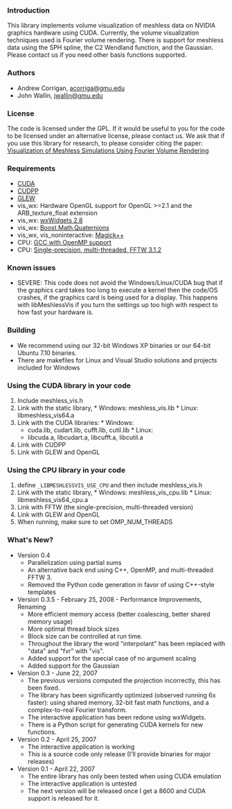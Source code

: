 ### Introduction ###
This library implements volume visualization of meshless data on NVIDIA graphics hardware using CUDA. Currently, the volume visualization techniques used is Fourier volume rendering. There is support for meshless data using the SPH spline, the C2 Wendland function, and the Gaussian. Please contact us if you need other basis functions supported.

### Authors ###
  * Andrew Corrigan, acorriga@gmu.edu
  * John Wallin, jwallin@gmu.edu

### License ###
The code is licensed under the GPL.  If it would be useful to you for the code to be licensed under an alternative license, please contact us.  We ask that if you use this library for research, to please consider citing the paper: [Visualization of Meshless Simulations Using Fourier Volume Rendering](http://cds.gmu.edu/~acorriga/pubs/meshless_fvr)

### Requirements ###
  * [CUDA](http://www.nvidia.com/object/cuda_home.html)
  * [CUDPP](http://www.gpgpu.org/developer/cudpp/)
  * [GLEW](http://glew.sourceforge.net/)
  * vis\_wx: Hardware OpenGL support for OpenGL >=2.1 and the ARB\_texture\_float extension
  * vis\_wx: [wxWidgets 2.8](http://www.wxwidgets.org/)
  * vis\_wx: [Boost.Math.Quaternions](http://www.boost.org/doc/html/boost_math/quaternions.html)
  * vis\_wx, vis\_noninteractive: [Magick++](http://www.imagemagick.org/Magick++/)
  * CPU: [GCC with OpenMP support](http://gcc.gnu.org/gcc-4.2/)
  * CPU: [Single-precision, multi-threaded, FFTW 3.1.2](http://www.fftw.org/)

### Known issues ###
  * SEVERE: This code does not avoid the Windows/Linux/CUDA bug that if the graphics card takes too long to execute a kernel then the code/OS crashes, if the graphics card is being used for a display.  This happens with libMeshlessVis if you turn the settings up too high with respect to how fast your hardware is.

### Building ###
  * We recommend using our 32-bit Windows XP binaries or our 64-bit Ubuntu 7.10 binaries.
  * There are makefiles for Linux and Visual Studio solutions and projects included for Windows

### Using the CUDA library in your code ###
  1. Include meshless\_vis.h
  1. Link with the static library,
    * Windows: meshless\_vis.lib
    * Linux: libmeshless\_vis64.a
  1. Link with the CUDA libraries:
    * Windows:
      * cuda.lib, cudart.lib, cufft.lib, cutil.lib
    * Linux:
      * libcuda.a, libcudart.a, libcufft.a, libcutil.a
  1. Link with CUDPP
  1. Link with GLEW and OpenGL

### Using the CPU library in your code ###
  1. define `_LIBMESHLESSVIS_USE_CPU` and then include meshless\_vis.h
  1. Link with the static library,
    * Windows: meshless\_vis\_cpu.lib
    * Linux: libmeshless\_vis64\_cpu.a
  1. Link with FFTW (the single-precision, multi-threaded version)
  1. Link with GLEW and OpenGL
  1. When running, make sure to set OMP\_NUM\_THREADS

### What's New? ###
  * Version 0.4
    * Parallelization using partial sums
    * An alternative back end using C++, OpenMP, and multi-threaded FFTW 3.
    * Removed the Python code generation in favor of using C++-style templates
  * Version 0.3.5 - February 25, 2008 -  Performance Improvements, Renaming
    * More efficient memory access (better coalescing, better shared memory usage)
    * More optimal thread block sizes
    * Block size can be controlled at run time.
    * Throughout the library the word "interpolant" has been replaced with "data" and "fvr" with "vis".
    * Added support for the special case of no argument scaling
    * Added support for the Gaussian
  * Version 0.3 - June 22, 2007
    * The previous versions computed the projection incorrectly, this has been fixed.
    * The library has been significantly optimized (observed running 6x faster): using shared memory, 32-bit fast math functions, and a complex-to-real Fourier transform.
    * The interactive application has been redone using wxWidgets.
    * There is a Python script for generating CUDA kernels for new functions.
  * Version 0.2 - April 25, 2007
    * The interactive application is working
    * This is a source code only release (I'll provide binaries for major releases)
  * Version 0.1 - April 22, 2007
    * The entire library has only been tested when using CUDA emulation
    * The interactive application is untested
    * The next version will be released once I get a 8600 and CUDA support is released for it.